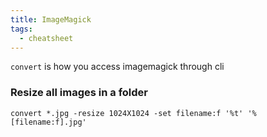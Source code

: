 ```yaml
---
title: ImageMagick
tags:
  - cheatsheet
---
```

`convert` is how you access imagemagick through cli

### Resize all images in a folder

`convert *.jpg -resize 1024X1024 -set filename:f '%t' '%[filename:f].jpg'`
